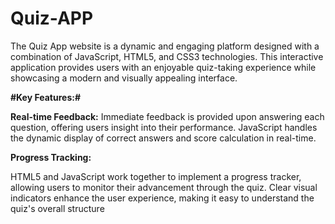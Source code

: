 # Quiz-APP

The Quiz App website is a dynamic and engaging platform designed with a combination of JavaScript, HTML5, and CSS3 technologies. This interactive application provides users with an enjoyable quiz-taking experience while showcasing a modern and visually appealing interface.

**#Key Features:#**

**Real-time Feedback:**
Immediate feedback is provided upon answering each question, offering users insight into their performance.
JavaScript handles the dynamic display of correct answers and score calculation in real-time.

**Progress Tracking:**

HTML5 and JavaScript work together to implement a progress tracker, allowing users to monitor their advancement through the quiz.
Clear visual indicators enhance the user experience, making it easy to understand the quiz's overall structure
